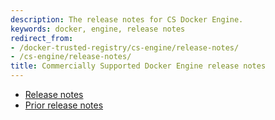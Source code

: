 ```yaml
---
description: The release notes for CS Docker Engine.
keywords: docker, engine, release notes
redirect_from:
- /docker-trusted-registry/cs-engine/release-notes/
- /cs-engine/release-notes/
title: Commercially Supported Docker Engine release notes
---
```


* [Release notes](release-notes.md)
* [Prior release notes](prior-release-notes.md)

